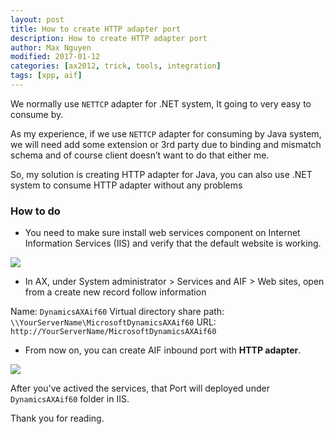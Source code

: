 ```yaml
---
layout: post
title: How to create HTTP adapter port
description: How to create HTTP adapter port
author: Max Nguyen
modified: 2017-01-12
categories: [ax2012, trick, tools, integration]
tags: [xpp, aif]
---
```


We normally use `NETTCP` adapter for .NET system, It going to very easy to consume by.

As my experience, if we use `NETTCP` adapter for consuming by Java system, we will need add some extension or 3rd party due to binding and mismatch schema and of course client doesn’t want to do that either me.

So, my solution is creating HTTP adapter for Java, you can also use .NET system to consume HTTP adapter without any problems

<!-- more -->

### How to do

* You need to make sure install web services component on Internet Information Services (IIS) and verify that the default website is working.

![](https://dynamics365.github.io/assets/How-to-create-HTTP-adapter-port-1.png)

* In AX, under System administrator > Services and AIF > Web sites, open from a create new record follow information

Name: `DynamicsAXAif60`
Virtual directory share path: `\\YourServerName\MicrosoftDynamicsAXAif60`
URL: `http://YourServerName/MicrosoftDynamicsAXAif60`

* From now on, you can create AIF inbound port with **HTTP adapter**.

![](https://dynamics365.github.io/assets/How-to-create-HTTP-adapter-port-2.png)

After you've actived the services, that Port will deployed under `DynamicsAXAif60` folder in IIS.

Thank you for reading.
